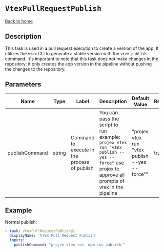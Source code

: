# `VtexPullRequestPublish`

[Back to home](../../../../README.md)

## Description

This task is used in a pull request execution to create a version of the app. It utilizes the `vtex` CLI to generate a stable version with the `vtex publish` command. It's important to note that this task does not make changes in the repository; it only creates the app version in the pipeline without pushing the changes to the repository.

## Parameters

| Name           | Type   | Label                                        | Description                                                                                                                                      | Default Value                                    | Required |
| -------------- | ------ | -------------------------------------------- | ------------------------------------------------------------------------------------------------------------------------------------------------ | ------------------------------------------------ | -------- |
| publishCommand | string | Command to execute in the process of publish | You can pass the script to run example: `projex vtex run "vtex publish --yes --force"` use projex to approve all prompts of vtex in the pipeline | "projex vtex run \"vtex publish --yes --force\"" | true     |

## Example

Normal publish:

```yaml
- task: VtexPullRequestPublish@1
  displayName: 'VTEX Pull Request Publish'
  inputs:
    publishCommand: "projex vtex run 'npm run publish'"
```

